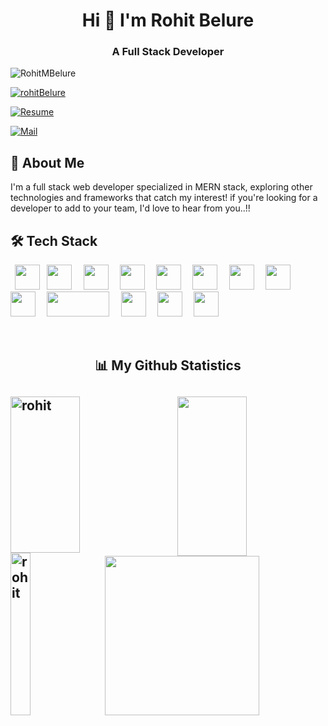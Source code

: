 <h1 align="center" >Hi 👋 I'm Rohit Belure</h1>
<h3 align="center">A Full Stack Developer</h3>

<p align="left"> <img src="https://komarev.com/ghpvc/?username=RohitMBelure&label=Visitors&color=0e75b6&style=flat" alt="RohitMBelure" /> </p>

<p align="left"> <a href="https://rohitmbelure.github.io/" target="blank"><img src="https://img.shields.io/badge/Portfolio_-000?style=for-the-badge&logo=ko-fi&logoColor=gold" alt="rohitBelure" /></a> </p>

<p align="left"> <a href="https://drive.google.com/file/d/150saF0j1619BSD4q1EGijU96TW_Z3vo7/view?usp=sharing" target="blank"><img src="https://img.shields.io/badge/Resume_-000?style=for-the-badge&logo=files&logoColor=green" alt="Resume"/></a> </p>

<p align="left"> <a href="mailto:rohitbelure128@gmail.com" target="blank"><img src="https://img.shields.io/badge/Reach_to_me_via_Mail_-000?style=for-the-badge&logo=gmail&logoColor=pink" alt="Mail" /></a> </p>

## 🚀 About Me

I'm a full stack web developer specialized in MERN stack, exploring other technologies and frameworks that catch my interest! if you're looking for a developer to add to your team, I'd love to hear from you..!!

## 🛠 Tech Stack

<p align="left">
  <code> <img height="40" src="https://img.shields.io/badge/JavaScript-323330?style=for-the-badge&logo=javascript&logoColor=F7DF1E" /></code>
  <code> <img height="40" src="https://img.shields.io/badge/React-20232A?style=for-the-badge&logo=react&logoColor=61DAFB" /> </code>
  <code> <img height="40" src="https://img.shields.io/badge/HTML-239120?style=for-the-badge&logo=html5&logoColor=white" /> </code>
  <code> <img height="40" src="https://img.shields.io/badge/Heroku-430098?style=for-the-badge&logo=heroku&logoColor=white" /> </code>
  <code> <img height="40" src="https://img.shields.io/badge/CSS-239120?&style=for-the-badge&logo=css3&logoColor=white" /> </code>
  <code> <img height="40" src="https://img.shields.io/badge/Redux-593D88?style=for-the-badge&logo=redux&logoColor=white" /> </code>
  <code> <img height="40" src="https://img.shields.io/badge/Express.js-404D59?style=for-the-badge" /> </code>
  <code> <img height="40" src="https://img.shields.io/badge/Node.js-43853D?style=for-the-badge&logo=node.js&logoColor=white" /> </code>
  <code> <img height="40" src="https://img.shields.io/badge/MongoDB-4EA94B?style=for-the-badge&logo=mongodb&logoColor=white" /> </code>
  <code> <img height="40" src="https://cdn.worldvectorlogo.com/logos/vercel.svg" width="100px" /> </code>
  <code> <img height="40" src="https://img.shields.io/badge/Netlify-00C7B7?style=for-the-badge&logo=netlify&logoColor=white" /> </code>
  <code> <img height="40" src="https://upload.wikimedia.org/wikipedia/commons/c/c2/Postman_%28software%29.png" /> </code>
  <code> <img height="40" src="https://img.shields.io/badge/TypeScript-007ACC?style=for-the-badge&logo=typescript&logoColor=white" /> </code>
</p>


<br />
<h2 align="center">📊 My Github Statistics<h2>
<div>
  <img align="left" src="https://github-readme-streak-stats.herokuapp.com/?user=RohitMBelure&theme=radical" alt="rohit" height="250px" width="47%" />
  <img align="right" src="https://github-readme-stats.vercel.app/api?username=RohitMBelure&show_icons=true&theme=radical" height="255px" width="47%"/>
<div>

<div>
  <img align="left" src="https://github-readme-stats.vercel.app/api/top-langs/?username=RohitMBelure&theme=radical&langs_count=8" alt="rohit" height="260px" width="25%" />
  <img align="right" src="https://activity-graph.herokuapp.com/graph?username=RohitMBelure&theme=gruvbox&hide_border=true&area=true" height="255px" width="70%"/>
</div>
